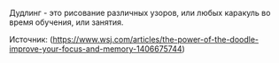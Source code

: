 Дудлинг - это рисование различных узоров, или любых каракуль во время обучения, или занятия. 

Источник: (https://www.wsj.com/articles/the-power-of-the-doodle-improve-your-focus-and-memory-1406675744)